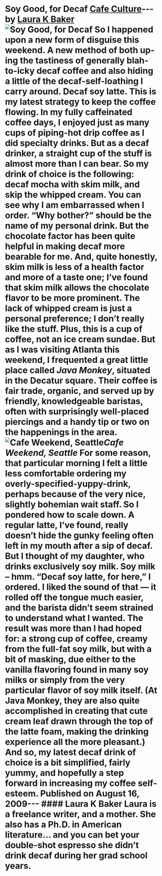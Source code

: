 # Soy Good, for Decaf [Cafe Culture](https://ineedcoffee.com/section/cafe-culture/)---by [Laura K Baker](https://ineedcoffee.com/by/laura-k-baker/)![Soy Good, for Decaf](https://ineedcoffee.com/images/posts/soy-good-for-decaf/cafe-weekend-seattle1.jpg) So I happened upon a new form of disguise this weekend. A new method of both up-ing the tastiness of generally blah-to-icky decaf coffee and also hiding a little of the decaf-self-loathing I carry around. Decaf soy latte. This is my latest strategy to keep the coffee flowing. In my fully caffeinated coffee days, I enjoyed just as many cups of piping-hot drip coffee as I did specialty drinks. But as a decaf drinker, a straight cup of the stuff is almost more than I can bear. So my drink of choice is the following: decaf mocha with skim milk, and skip the whipped cream. You can see why I am embarrassed when I order. “Why bother?” should be the name of my personal drink. But the chocolate factor has been quite helpful in making decaf more bearable for me. And, quite honestly, skim milk is less of a health factor and more of a taste one; I’ve found that skim milk allows the chocolate flavor to be more prominent. The lack of whipped cream is just a personal preference; I don’t really like the stuff. Plus, this is a cup of coffee, not an ice cream sundae. But as I was visiting Atlanta this weekend, I frequented a great little place called _Java Monkey_, situated in the Decatur square. Their coffee is fair trade, organic, and served up by friendly, knowledgeable baristas, often with surprisingly well-placed piercings and a handy tip or two on the happenings in the area.![Cafe Weekend, Seattle](https://ineedcoffee.com/assets/cafe-weekend-seattle1.C3bp_Gp-_1cPEGf.webp)_Cafe Weekend, Seattle_ For some reason, that particular morning I felt a little less comfortable ordering my overly-specified-yuppy-drink, perhaps because of the very nice, slightly bohemian wait staff. So I pondered how to scale down. A regular latte, I’ve found, really doesn’t hide the gunky feeling often left in my mouth after a sip of decaf. But I thought of my daughter, who drinks exclusively soy milk. Soy milk – hmm. “Decaf soy latte, for here,” I ordered. I liked the sound of that — it rolled off the tongue much easier, and the barista didn’t seem strained to understand what I wanted. The result was more than I had hoped for: a strong cup of coffee, creamy from the full-fat soy milk, but with a bit of masking, due either to the vanilla flavoring found in many soy milks or simply from the very particular flavor of soy milk itself. (At Java Monkey, they are also quite accomplished in creating that cute cream leaf drawn through the top of the latte foam, making the drinking experience all the more pleasant.) And so, my latest decaf drink of choice is a bit simplified, fairly yummy, and hopefully a step forward in increasing my coffee self-esteem. Published on August 16, 2009--- #### Laura K Baker Laura is a freelance writer, and a mother. She also has a Ph.D. in American literature… and you can bet your double-shot espresso she didn’t drink decaf during her grad school years.
